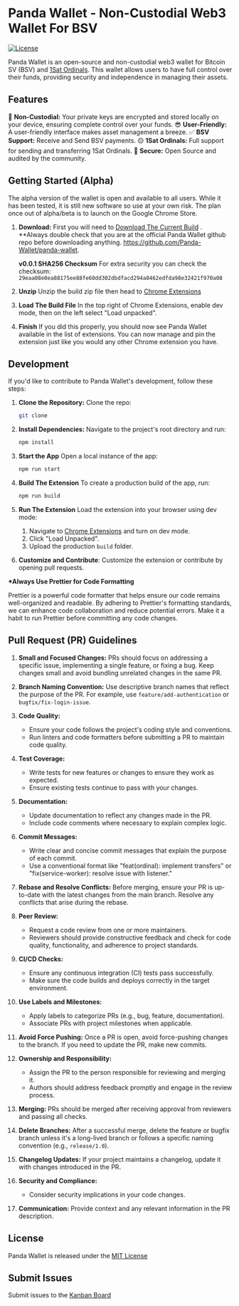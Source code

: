 # Panda Wallet - Non-Custodial Web3 Wallet For BSV

[![License](https://img.shields.io/badge/License-MIT-blue.svg)](https://opensource.org/licenses/MIT)

Panda Wallet is an open-source and non-custodial web3 wallet for Bitcoin SV (BSV) and [1Sat Ordinals](https://docs.1satordinals.com/). This wallet allows users to have full control over their funds, providing security and independence in managing their assets.

## Features

🔑 **Non-Custodial:** Your private keys are encrypted and stored locally on your device, ensuring complete control over your funds.
😎 **User-Friendly:** A user-friendly interface makes asset management a breeze.
✅ **BSV Support:** Receive and Send BSV payments.
🟡 **1Sat Ordinals:** Full support for sending and transferring 1Sat Ordinals.
🔐 **Secure:** Open Source and audited by the community.

## Getting Started (Alpha)

The alpha version of the wallet is open and available to all users. While it has been tested, it is still new software so use at your own risk. The plan once out of alpha/beta is to launch on the Google Chrome Store.

1. **Download:** First you will need to [Download The Current Build](https://github.com/Panda-Wallet/panda-wallet/blob/main/public/builds/panda-wallet-0.0.1.zip)
   . \*\*Always double check that you are at the official Panda Wallet github repo before downloading anything. https://github.com/Panda-Wallet/panda-wallet.

   **v0.0.1 SHA256 Checksum** For extra security you can check the checksum:
   `29eaa08e0ea88175ee88fe60dd302dbdfacd294a0462edfda98e32421f970a08`

2. **Unzip** Unzip the build zip file then head to [Chrome Extensions](chrome://extensions)
3. **Load The Build File** In the top right of Chrome Extensions, enable dev mode, then on the left select "Load unpacked".
4. **Finish** If you did this properly, you should now see Panda Wallet available in the list of extensions. You can now manage and pin the extension just like you would any other Chrome extension you have.

## Development

If you'd like to contribute to Panda Wallet's development, follow these steps:

1. **Clone the Repository:** Clone the repo:

   ```bash
   git clone
   ```

2. **Install Dependencies:** Navigate to the project's root directory and run:

   ```bash
   npm install
   ```

3. **Start the App** Open a local instance of the app:

   ```bash
   npm run start
   ```

4. **Build The Extension** To create a production build of the app, run:

   ```bash
   npm run build
   ```

5. **Run The Extension** Load the extension into your browser using dev mode:

   1. Navigate to [Chrome Extensions](chrome://extensions/) and turn on dev mode.
   2. Click "Load Unpacked".
   3. Upload the production `build` folder.

6. **Customize and Contribute**: Customize the extension or contribute by opening pull requests.

**\*Always Use Prettier for Code Formatting**

Prettier is a powerful code formatter that helps ensure our code remains well-organized and readable. By adhering to Prettier's formatting standards, we can enhance code collaboration and reduce potential errors. Make it a habit to run Prettier before committing any code changes.

## Pull Request (PR) Guidelines

1. **Small and Focused Changes:** PRs should focus on addressing a specific issue, implementing a single feature, or fixing a bug. Keep changes small and avoid bundling unrelated changes in the same PR.

2. **Branch Naming Convention:** Use descriptive branch names that reflect the purpose of the PR. For example, use `feature/add-authentication` or `bugfix/fix-login-issue`.

3. **Code Quality:**

   - Ensure your code follows the project's coding style and conventions.
   - Run linters and code formatters before submitting a PR to maintain code quality.

4. **Test Coverage:**

   - Write tests for new features or changes to ensure they work as expected.
   - Ensure existing tests continue to pass with your changes.

5. **Documentation:**

   - Update documentation to reflect any changes made in the PR.
   - Include code comments where necessary to explain complex logic.

6. **Commit Messages:**

   - Write clear and concise commit messages that explain the purpose of each commit.
   - Use a conventional format like "feat(ordinal): implement transfers" or "fix(service-worker): resolve issue with listener."

7. **Rebase and Resolve Conflicts:** Before merging, ensure your PR is up-to-date with the latest changes from the main branch. Resolve any conflicts that arise during the rebase.

8. **Peer Review:**

   - Request a code review from one or more maintainers.
   - Reviewers should provide constructive feedback and check for code quality, functionality, and adherence to project standards.

9. **CI/CD Checks:**

   - Ensure any continuous integration (CI) tests pass successfully.
   - Make sure the code builds and deploys correctly in the target environment.

10. **Use Labels and Milestones:**

    - Apply labels to categorize PRs (e.g., bug, feature, documentation).
    - Associate PRs with project milestones when applicable.

11. **Avoid Force Pushing:** Once a PR is open, avoid force-pushing changes to the branch. If you need to update the PR, make new commits.

12. **Ownership and Responsibility:**

    - Assign the PR to the person responsible for reviewing and merging it.
    - Authors should address feedback promptly and engage in the review process.

13. **Merging:** PRs should be merged after receiving approval from reviewers and passing all checks.

14. **Delete Branches:** After a successful merge, delete the feature or bugfix branch unless it's a long-lived branch or follows a specific naming convention (e.g., `release/1.0`).

15. **Changelog Updates:** If your project maintains a changelog, update it with changes introduced in the PR.

16. **Security and Compliance:**

    - Consider security implications in your code changes.

17. **Communication:** Provide context and any relevant information in the PR description.

## License

Panda Wallet is released under the [MIT License](https://opensource.org/licenses/MIT)

## Submit Issues

Submit issues to the [Kanban Board](https://github.com/orgs/Panda-Wallet/projects/1)

